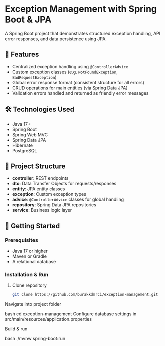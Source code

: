 # Exception Management with Spring Boot & JPA

A Spring Boot project that demonstrates structured exception handling, API error responses, and data persistence using JPA.

## 🚀 Features

- Centralized exception handling using `@ControllerAdvice`  
- Custom exception classes (e.g. `NotFoundException`, `BadRequestException`)  
- Global error response format (consistent structure for all errors)  
- CRUD operations for main entities (via Spring Data JPA)  
- Validation errors handled and returned as friendly error messages  

## 🛠 Technologies Used

- Java 17+  
- Spring Boot  
- Spring Web MVC  
- Spring Data JPA  
- Hibernate  
- PostgreSQL

## 📁 Project Structure

- **controller**: REST endpoints  
- **dto**: Data Transfer Objects for requests/responses  
- **entity**: JPA entity classes  
- **exception**: Custom exception types  
- **advice**: `@ControllerAdvice` classes for global handling  
- **repository**: Spring Data JPA repositories  
- **service**: Business logic layer  

## 🔧 Getting Started

### Prerequisites

- Java 17 or higher  
- Maven or Gradle  
- A relational database

### Installation & Run

1. Clone repository  
   ```bash
   git clone https://github.com/burakkdmrci/exception-management.git
Navigate into project folder

bash
cd exception-management
Configure database settings in src/main/resources/application.properties

Build & run

bash
./mvnw spring-boot:run
